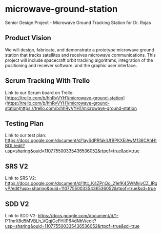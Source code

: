 # microwave-ground-station
Senior Design Project - Microwave Ground Tracking Station for Dr. Rojas

## Product Vision 
We will design, fabricate, and demonstrate a prototype microwave ground station that tracks satellites and receives microwave communications. This project will include spacecraft orbit tracking algorithms, integration of the positioning and receiver software, and the graphic user interface.

## Scrum Tracking With Trello
Link to our Scrum board on Trello: [https://trello.com/b/hhRvVYH1/microwave-ground-station](https://trello.com/b/hhRvVYH1/microwave-ground-station)https://trello.com/b/hhRvVYH1/microwave-ground-station

## Testing Plan
Link to our test plan: https://docs.google.com/document/d/1aySdPRfakIUfBPKXEiAwM136CAhHtBOL/edit?usp=sharing&ouid=110775500335436536052&rtpof=true&sd=true

## SRS V2
Link to SRS V2: https://docs.google.com/document/d/1ttc_K4ZPnQo_21efK45WMkjvCZ_IRgyP/edit?usp=sharing&ouid=110775500335436536052&rtpof=true&sd=true
## SDD V2
Link to SDD V2: https://docs.google.com/document/d/1-PTmrX8d5MVBLh_VQqjGeFHIIP64dNhV/edit?usp=sharing&ouid=110775500335436536052&rtpof=true&sd=true
